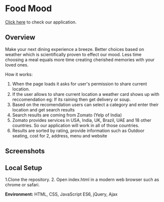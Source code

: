 # Food Mood
<a href="https://mohak92.github.io/FoodFinder/">Click here</a> to check our application.

## Overview
Make your next dining experience a breeze. 
Better choices based on weather which is scientifically proven to effect our mood. 
Less time choosing a meal equals more time creating cherished memories with your loved ones.

How it works: 
 1. When the page loads it asks for user's permission to share current location.
 2. If the user allows to share current location a weather card shows up with reccomendation
    eg: If its raining then get delivery or soup.
 3. Based on the recomendation users can select a category and enter their location and get search results
 4. Search results are coming from Zomato (Yelp of India)
 5. Zomato provides services in USA, India, UK, Brazil, UAE and 18 other countries. So our application will work in all of those countries.
 6. Results are sorted by rating, provide information such as Outdoor seating, cost for 2, address, menu and website
 
 ## Screenshots
 
 ## Local Setup
  1.Clone the repository.
  2. Open index.html in a modern web browser such as chrome or safari.
 
 <strong>Environment:</strong> HTML, CSS, JavaScript ES6, jQuery, Ajax
